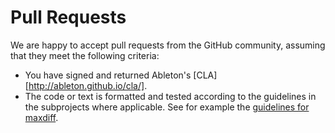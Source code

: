 Pull Requests
=============

We are happy to accept pull requests from the GitHub community, assuming that they meet the following criteria:

 - You have signed and returned Ableton's [CLA][http://ableton.github.io/cla/].
 - The code or text is formatted and tested according to the guidelines in the subprojects where applicable. See for example the [guidelines for maxdiff](maxdiff/CONTRIBUTING.md).
